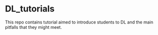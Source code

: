 # DL_tutorials
This repo contains tutorial aimed to introduce students to DL and the main pitfalls that they might meet.
